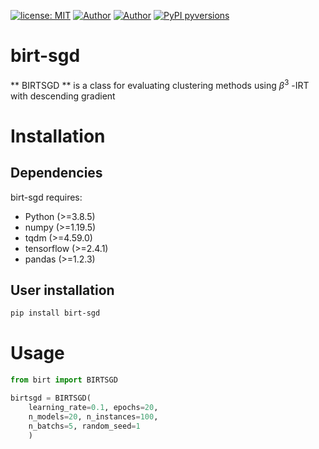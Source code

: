 [![license: MIT](https://img.shields.io/badge/License-MIT-red.svg?&logo=license)](https://opensource.org/licenses/MIT)
[![Author](https://img.shields.io/badge/author-manuelfjr-blue?&logo=github)](https://github.com/Manuelfjr)
[![Author](https://img.shields.io/badge/author-tmfilho-blue?&logo=github)](https://github.com/tmfilho)
[![PyPI pyversions](https://img.shields.io/badge/python-v3.8.5-orange?&logo=python)](https://pypi.python.org/pypi/ansicolortags/)
<!--
[![Downloads](https://pepy.tech/badge/pypi-version)](https://pepy.tech/project/pypi-version)    
-->
# birt-sgd
** BIRTSGD ** is a class for evaluating clustering methods using $\beta^3$ -IRT with descending gradient

# Installation
## Dependencies 
birt-sgd requires:
- Python (>=3.8.5)
- numpy (>=1.19.5)
- tqdm (>=4.59.0)
- tensorflow (>=2.4.1)
- pandas (>=1.2.3)

## User installation

```bash
pip install birt-sgd
```

# Usage
```py
from birt import BIRTSGD

birtsgd = BIRTSGD(
    learning_rate=0.1, epochs=20, 
    n_models=20, n_instances=100, 
    n_batchs=5, random_seed=1
    )
```

